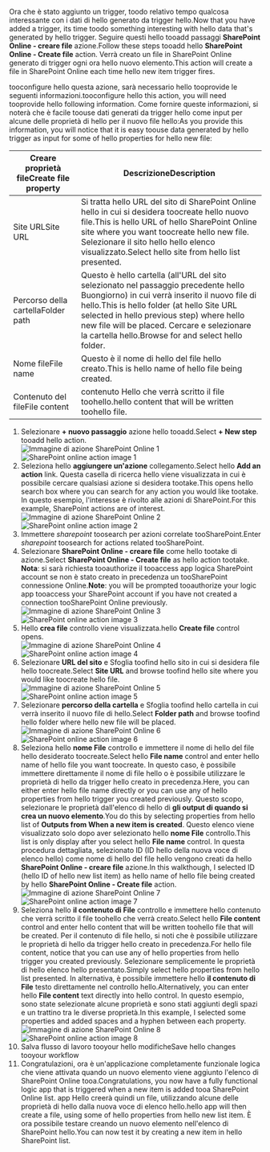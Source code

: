 <span data-ttu-id="b5266-101">Ora che è stato aggiunto un trigger, toodo relativo tempo qualcosa interessante con i dati di hello generato da trigger hello.</span><span class="sxs-lookup"><span data-stu-id="b5266-101">Now that you have added a trigger, its time toodo something interesting with hello data that's generated by hello trigger.</span></span> <span data-ttu-id="b5266-102">Seguire questi hello tooadd passaggi **SharePoint Online - creare file** azione.</span><span class="sxs-lookup"><span data-stu-id="b5266-102">Follow these steps tooadd hello **SharePoint Online - Create file** action.</span></span> <span data-ttu-id="b5266-103">Verrà creato un file in SharePoint Online generato di trigger ogni ora hello nuovo elemento.</span><span class="sxs-lookup"><span data-stu-id="b5266-103">This action will create a file in SharePoint Online each time hello new item trigger fires.</span></span> 

<span data-ttu-id="b5266-104">tooconfigure hello questa azione, sarà necessario hello tooprovide le seguenti informazioni.</span><span class="sxs-lookup"><span data-stu-id="b5266-104">tooconfigure hello this action, you will need tooprovide hello following information.</span></span> <span data-ttu-id="b5266-105">Come fornire queste informazioni, si noterà che è facile toouse dati generati da trigger hello come input per alcune delle proprietà di hello per il nuovo file hello:</span><span class="sxs-lookup"><span data-stu-id="b5266-105">As you provide this information, you will notice that it is easy toouse data generated by hello trigger as input for some of hello properties for hello new file:</span></span>

| <span data-ttu-id="b5266-106">Creare proprietà file</span><span class="sxs-lookup"><span data-stu-id="b5266-106">Create file property</span></span> | <span data-ttu-id="b5266-107">Descrizione</span><span class="sxs-lookup"><span data-stu-id="b5266-107">Description</span></span> |
| --- | --- |
| <span data-ttu-id="b5266-108">Site URL</span><span class="sxs-lookup"><span data-stu-id="b5266-108">Site URL</span></span> |<span data-ttu-id="b5266-109">Si tratta hello URL del sito di SharePoint Online hello in cui si desidera toocreate hello nuovo file.</span><span class="sxs-lookup"><span data-stu-id="b5266-109">This is hello URL of hello SharePoint Online site where you want toocreate hello new file.</span></span> <span data-ttu-id="b5266-110">Selezionare il sito hello hello elenco visualizzato.</span><span class="sxs-lookup"><span data-stu-id="b5266-110">Select hello site from hello list presented.</span></span> |
| <span data-ttu-id="b5266-111">Percorso della cartella</span><span class="sxs-lookup"><span data-stu-id="b5266-111">Folder path</span></span> |<span data-ttu-id="b5266-112">Questo è hello cartella (all'URL del sito selezionato nel passaggio precedente hello Buongiorno) in cui verrà inserito il nuovo file di hello.</span><span class="sxs-lookup"><span data-stu-id="b5266-112">This is hello folder (at hello Site URL selected in hello previous step) where hello new file will be placed.</span></span> <span data-ttu-id="b5266-113">Cercare e selezionare la cartella hello.</span><span class="sxs-lookup"><span data-stu-id="b5266-113">Browse for and select hello folder.</span></span> |
| <span data-ttu-id="b5266-114">Nome file</span><span class="sxs-lookup"><span data-stu-id="b5266-114">File name</span></span> |<span data-ttu-id="b5266-115">Questo è il nome di hello del file hello creato.</span><span class="sxs-lookup"><span data-stu-id="b5266-115">This is hello name of hello file being created.</span></span> |
| <span data-ttu-id="b5266-116">Contenuto del file</span><span class="sxs-lookup"><span data-stu-id="b5266-116">File content</span></span> |<span data-ttu-id="b5266-117">contenuto Hello che verrà scritto il file toohello.</span><span class="sxs-lookup"><span data-stu-id="b5266-117">hello content that will be written toohello file.</span></span> |

1. <span data-ttu-id="b5266-118">Selezionare **+ nuovo passaggio** azione hello tooadd.</span><span class="sxs-lookup"><span data-stu-id="b5266-118">Select **+ New step** tooadd hello action.</span></span>  
   <span data-ttu-id="b5266-119">![Immagine di azione SharePoint Online 1](./media/connectors-create-api-sharepointonline/action-1.png)</span><span class="sxs-lookup"><span data-stu-id="b5266-119">![SharePoint online action image 1](./media/connectors-create-api-sharepointonline/action-1.png)</span></span>  
2. <span data-ttu-id="b5266-120">Seleziona hello **aggiungere un'azione** collegamento.</span><span class="sxs-lookup"><span data-stu-id="b5266-120">Select hello **Add an action** link.</span></span> <span data-ttu-id="b5266-121">Questa casella di ricerca hello viene visualizzata in cui è possibile cercare qualsiasi azione si desidera tootake.</span><span class="sxs-lookup"><span data-stu-id="b5266-121">This opens hello search box where you can search for any action you would like tootake.</span></span> <span data-ttu-id="b5266-122">In questo esempio, l'interesse è rivolto alle azioni di SharePoint.</span><span class="sxs-lookup"><span data-stu-id="b5266-122">For this example, SharePoint actions are of interest.</span></span>    
   <span data-ttu-id="b5266-123">![Immagine di azione SharePoint Online 2](./media/connectors-create-api-sharepointonline/action-2.png)</span><span class="sxs-lookup"><span data-stu-id="b5266-123">![SharePoint online action image 2](./media/connectors-create-api-sharepointonline/action-2.png)</span></span>    
3. <span data-ttu-id="b5266-124">Immettere *sharepoint* toosearch per azioni correlate tooSharePoint.</span><span class="sxs-lookup"><span data-stu-id="b5266-124">Enter *sharepoint* toosearch for actions related tooSharePoint.</span></span>
4. <span data-ttu-id="b5266-125">Selezionare **SharePoint Online - creare file** come hello tootake di azione.</span><span class="sxs-lookup"><span data-stu-id="b5266-125">Select **SharePoint Online - Create file** as hello action tootake.</span></span>   <span data-ttu-id="b5266-126">**Nota**: si sarà richiesta tooauthorize il tooaccess app logica SharePoint account se non è stato creato in precedenza un tooSharePoint connessione Online.</span><span class="sxs-lookup"><span data-stu-id="b5266-126">**Note**: you will be prompted tooauthorize your logic app tooaccess your SharePoint account if you have not created a connection tooSharePoint Online previously.</span></span>    
   <span data-ttu-id="b5266-127">![Immagine di azione SharePoint Online 3](./media/connectors-create-api-sharepointonline/action-3.png)</span><span class="sxs-lookup"><span data-stu-id="b5266-127">![SharePoint online action image 3](./media/connectors-create-api-sharepointonline/action-3.png)</span></span>    
5. <span data-ttu-id="b5266-128">Hello **crea file** controllo viene visualizzata.</span><span class="sxs-lookup"><span data-stu-id="b5266-128">hello **Create file** control opens.</span></span>   
   <span data-ttu-id="b5266-129">![Immagine di azione SharePoint Online 4](./media/connectors-create-api-sharepointonline/action-4.png)</span><span class="sxs-lookup"><span data-stu-id="b5266-129">![SharePoint online action image 4](./media/connectors-create-api-sharepointonline/action-4.png)</span></span>     
6. <span data-ttu-id="b5266-130">Selezionare **URL del sito** e Sfoglia toofind hello sito in cui si desidera file hello toocreate.</span><span class="sxs-lookup"><span data-stu-id="b5266-130">Select **Site URL** and browse toofind hello site where you would like toocreate hello file.</span></span>     
   <span data-ttu-id="b5266-131">![Immagine di azione SharePoint Online 5](./media/connectors-create-api-sharepointonline/action-5.png)</span><span class="sxs-lookup"><span data-stu-id="b5266-131">![SharePoint online action image 5](./media/connectors-create-api-sharepointonline/action-5.png)</span></span>  
7. <span data-ttu-id="b5266-132">Selezionare **percorso della cartella** e Sfoglia toofind hello cartella in cui verrà inserito il nuovo file di hello.</span><span class="sxs-lookup"><span data-stu-id="b5266-132">Select **Folder path** and browse toofind hello folder where hello new file will be placed.</span></span>  
   <span data-ttu-id="b5266-133">![Immagine di azione SharePoint Online 6](./media/connectors-create-api-sharepointonline/action-6.png)</span><span class="sxs-lookup"><span data-stu-id="b5266-133">![SharePoint online action image 6](./media/connectors-create-api-sharepointonline/action-6.png)</span></span>  
8. <span data-ttu-id="b5266-134">Seleziona hello **nome File** controllo e immettere il nome di hello del file hello desiderato toocreate.</span><span class="sxs-lookup"><span data-stu-id="b5266-134">Select hello **File name** control and enter hello name of hello file you want toocreate.</span></span> <span data-ttu-id="b5266-135">In questo caso, è possibile immettere direttamente il nome di file hello o è possibile utilizzare le proprietà di hello da trigger hello creato in precedenza.</span><span class="sxs-lookup"><span data-stu-id="b5266-135">Here, you can either enter hello file name directly or you can use any of hello properties from hello trigger you created previously.</span></span> <span data-ttu-id="b5266-136">Questo scopo, selezionare le proprietà dall'elenco di hello di **gli output di quando si crea un nuovo elemento**.</span><span class="sxs-lookup"><span data-stu-id="b5266-136">You do this by selecting properties from hello list of **Outputs from When a new item is created**.</span></span> <span data-ttu-id="b5266-137">Questo elenco viene visualizzato solo dopo aver selezionato hello **nome File** controllo.</span><span class="sxs-lookup"><span data-stu-id="b5266-137">This list is only display after you select hello **File name** control.</span></span> <span data-ttu-id="b5266-138">In questa procedura dettagliata, selezionato ID (ID hello della nuova voce di elenco hello) come nome di hello del file hello vengono creati da hello **SharePoint Online - creare file** azione.</span><span class="sxs-lookup"><span data-stu-id="b5266-138">In this walkthough, I selected ID (hello ID of hello new list item) as hello name of hello file being created by hello **SharePoint Online - Create file** action.</span></span>    
   <span data-ttu-id="b5266-139">![Immagine di azione SharePoint Online 7](./media/connectors-create-api-sharepointonline/action-7.png)</span><span class="sxs-lookup"><span data-stu-id="b5266-139">![SharePoint online action image 7](./media/connectors-create-api-sharepointonline/action-7.png)</span></span>  
9. <span data-ttu-id="b5266-140">Seleziona hello **il contenuto di File** controllo e immettere hello contenuto che verrà scritto il file toohello che verrà creato.</span><span class="sxs-lookup"><span data-stu-id="b5266-140">Select hello **File content** control and enter hello content that will be written toohello file that will be created.</span></span> <span data-ttu-id="b5266-141">Per il contenuto di file hello, si noti che è possibile utilizzare le proprietà di hello da trigger hello creato in precedenza.</span><span class="sxs-lookup"><span data-stu-id="b5266-141">For hello file content, notice that you can use any of hello properties from hello trigger you created previously.</span></span> <span data-ttu-id="b5266-142">Selezionare semplicemente le proprietà di hello elenco hello presentato.</span><span class="sxs-lookup"><span data-stu-id="b5266-142">Simply select hello properties from hello list presented.</span></span> <span data-ttu-id="b5266-143">In alternativa, è possibile immettere hello **il contenuto di File** testo direttamente nel controllo hello.</span><span class="sxs-lookup"><span data-stu-id="b5266-143">Alternatively, you can enter hello **File content** text directly into hello control.</span></span> <span data-ttu-id="b5266-144">In questo esempio, sono state selezionate alcune proprietà e sono stati aggiunti degli spazi e un trattino tra le diverse proprietà.</span><span class="sxs-lookup"><span data-stu-id="b5266-144">In this example, I selected some properties and added spaces and a hyphen between each property.</span></span>        
   <span data-ttu-id="b5266-145">![Immagine di azione SharePoint Online 8](./media/connectors-create-api-sharepointonline/action-8.png)</span><span class="sxs-lookup"><span data-stu-id="b5266-145">![SharePoint online action image 8](./media/connectors-create-api-sharepointonline/action-8.png)</span></span>  
10. <span data-ttu-id="b5266-146">Salva flusso di lavoro tooyour hello modifiche</span><span class="sxs-lookup"><span data-stu-id="b5266-146">Save hello changes tooyour workflow</span></span>  
11. <span data-ttu-id="b5266-147">Congratulazioni, ora è un'applicazione completamente funzionale logica che viene attivata quando un nuovo elemento viene aggiunto l'elenco di SharePoint Online tooa.</span><span class="sxs-lookup"><span data-stu-id="b5266-147">Congratulations, you now have a fully functional logic app that is triggered when a new item is added tooa SharePoint Online list.</span></span> <span data-ttu-id="b5266-148">app Hello creerà quindi un file, utilizzando alcune delle proprietà di hello dalla nuova voce di elenco hello.</span><span class="sxs-lookup"><span data-stu-id="b5266-148">hello app will then create a file, using some of hello properties from hello new list item.</span></span>  <span data-ttu-id="b5266-149">È ora possibile testare creando un nuovo elemento nell'elenco di SharePoint hello.</span><span class="sxs-lookup"><span data-stu-id="b5266-149">You can now test it by creating a new item in hello SharePoint list.</span></span> 

